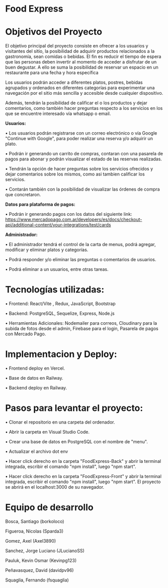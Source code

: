 # Food Express

# Objetivos del Proyecto

El objetivo principal del proyecto consiste en ofrecer a los usuarios y visitantes del sitio, la posibilidad de adquirir productos relacionados a la gastronomía, sean comidas o bebidas. El fin es reducir el tiempo de espera que las personas deben invertir al momento de acceder a disfrutar de un buen degustar. A ello se suma la posibilidad de reservar un espacio en un restaurante para una fecha y hora específica

Los usuarios podrán acceder a diferentes platos, postres, bebidas agrupados y ordenados en diferentes categorías para experimentar una navegación por el sitio más sencilla y accesible desde cualquier dispositivo.

Además, tendrán la posibilidad de calificar el o los productos y dejar comentarios, como también hacer preguntas respecto a los servicios en los que se encuentre interesado vía whatsapp o email.

**Usuarios:**

• Los usuarios podrán registrarse con un correo electrónico o vía Google "Continue with Google", para poder realizar una reserva y/o adquirir un plato.

• Podrán ir generando un carrito de compras, contaran con una pasarela de pagos para abonar y podrán visualizar el estado de las reservas realizadas.

• Tendrán la opción de hacer preguntas sobre los servicios ofrecidos y dejar comentarios sobre los mismos, como asi tambien calificar los servicios.

• Contarán también con la posibilidad de visualizar las órdenes de compra que concretaron.

**Datos para plataforma de pagos:**

• Podrán ir generando pagos con los datos del siguiente link: https://www.mercadopago.com.ar/developers/es/docs/checkout-api/additional-content/your-integrations/test/cards

**Administrador:**

• El administrador tendrá el control de la carta de menus, podrá agregar, modificar y eliminar platos y categorías.

• Podrá responder y/o eliminar las preguntas o comentarios de usuarios.

• Podrá eliminar a un usuarios, entre otras tareas.

# Tecnologías utilizadas:

• Frontend: React/Vite , Redux, JavaScript, Bootstrap

• Backend: PostgreSQL, Sequelize, Express, Node.js

• Herramientas Adicionales: Nodemailer para correos, Cloudinary para la subida de fotos desde el admin, Firebase para el login, Pasarela de pagos con Mercado Pago.

# Implementacion y Deploy:

• Frontend deploy en Vercel.

• Base de datos en Railway.

• Backend deploy en Railway.

# Pasos para levantar el proyecto:

• Clonar el repositorio en una carpeta del ordenador.

• Abrir la carpeta en Visual Studio Code.

• Crear una base de datos en PostgreSQL con el nombre de "menu".

• Actualizar el archivo dot env

• Hacer click derecho en la carpeta "FoodExpress-Back" y abrir la terminal integrada, escribir el comando "npm install", luego "npm start".

• Hacer click derecho en la carpeta "FoodExpress-Front" y abrir la terminal integrada, escribir el comando "npm install", luego "npm start". El proyecto se abrirá en el localhost:3000 de su navegador.

# Equipo de desarrollo

Bosca, Santiago (borkoloco)

Figueroa, Nicolas (Sparda3)

Gomez, Axel (Axel3890)

Sanchez, Jorge Luciano (JLucianoSS)

Pauluk, Kevin Osmar (Kevinpg123)

Peñavasquez, David (davidpv96)

Squaglia, Fernando (fsquaglia)
